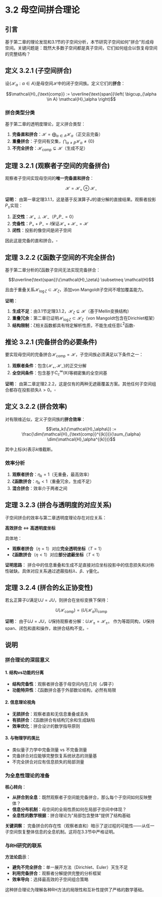 # 3.2 母空间拼合理论

## 引言

基于第二章的理论发现和3.1节的子空间分析，本节研究子空间如何"拼合"形成母空间。关键问题是：既然大多数子空间都是真子空间，它们如何组合以恢复母空间的完整结构？

## 定义 3.2.1 (子空间拼合)

设$\{\mathcal{H}_\alpha : \alpha \in A\}$是母空间$\mathcal{H}$中的闭子空间族。定义它们的**拼合**：

$$\mathcal{H}_{\text{comp}} := \overline{\text{span}}\left( \bigcup_{\alpha \in A} \mathcal{H}_\alpha \right)$$

### 拼合类型分类

基于第二章的透明度理论，定义拼合类型：

1. **完备直和拼合**：$\mathcal{H} = \bigoplus_{\alpha \in A} \mathcal{H}_\alpha$（正交且完备）
2. **重叠拼合**：子空间有交集，$\bigcap_{\alpha \neq \beta} \mathcal{H}_\alpha \neq \{0\}$
3. **不完全拼合**：$\mathcal{H}_{\text{comp}} \subsetneq \mathcal{H}$（生成不足）

## 定理 3.2.1 (观察者子空间的完备拼合)

观察者子空间实现母空间的**唯一完备直和拼合**：

$$\mathcal{H} = \mathcal{H}_+ \oplus \mathcal{H}_-$$

**证明**：
由第一章定理3.1.1，这是基于反演算子$J$的谱分解的直接结果。观察者投影$P_\pm$实现：
1. **正交性**：$\mathcal{H}_+ \perp \mathcal{H}_-$（$P_+P_- = 0$）
2. **完备性**：$P_+ + P_- = I$保证$\mathcal{H}_+ + \mathcal{H}_- = \mathcal{H}$
3. **闭性**：投影的像空间是闭子空间

因此这是完备的直和拼合。$\square$

## 定理 3.2.2 (ζ函数子空间的不完全拼合)

基于第二章分析的ζ函数子空间无法实现完备拼合：

$$\overline{\text{span}}\{\mathcal{H}_\zeta\} \subsetneq \mathcal{H}$$

且由于重叠关系$\mathcal{H}_{\log\zeta} \subset \mathcal{H}_\zeta$，添加von Mangoldt子空间不增加覆盖能力。

**证明**：
1. **生成不足**：由3.1节定理3.1.2，$\mathcal{H}_\zeta \subsetneq \mathcal{H}$（基于Mellin变换结构）
2. **重叠冗余**：第二章已证明$\mathcal{H}_{\log\zeta} \subset \mathcal{H}_\zeta$（von Mangoldt包含在Dirichlet框架）
3. **结构限制**：ζ相关函数都具有特定解析性质，不能生成任意$L^2$函数$\square$

## 推论 3.2.1 (完备拼合的必要条件)

要实现母空间的完备拼合$\mathcal{H}_{\text{comp}} = \mathcal{H}$，子空间族必须满足以下条件之一：

1. **观察者条件**：包含$\{\mathcal{H}_+, \mathcal{H}_-\}$的正交分解
2. **全空间条件**：包含基于$C_c^\infty(\mathbb{R})$等稠密集的全空间基

**证明**：
由第二章定理2.2.2，这是仅有的两种无遮蔽覆盖方案。其他任何子空间组合都存在投影损失$\lambda > 0$。$\square$

## 定义 3.2.2 (拼合效率)

对有限维近似，定义子空间族的**拼合效率**：

$$\eta_k(\{\mathcal{H}_\alpha\}) := \frac{\dim(\mathcal{H}_{\text{comp}}^{(k)})}{\sum_{\alpha} \dim(\mathcal{H}_\alpha^{(k)})}$$

其中上标$(k)$表示$k$维截断。

### 效率分析

1. **观察者拼合**：$\eta_k = 1$（无重叠，最高效率）
2. **ζ函数拼合**：$\eta_k < 1$（重叠冗余，生成不足）
3. **混合拼合**：效率介于两者之间

## 定理 3.2.3 (拼合与透明度的对应关系)

子空间拼合的效率与第二章透明度理论存在对应关系：

**高效拼合** $\Leftrightarrow$ **高透明度坐标**

具体地：
- **观察者拼合**（$\eta = 1$）对应**完全透明坐标**（$T = 1$）
- **ζ函数拼合**（$\eta < 1$）对应**部分遮蔽坐标**（$T < 1$）

**证明思路**：
拼合中的信息重叠和生成不足直接对应坐标投影中的信息损失和对称性破缺。具体对应关系通过遮蔽指标$\lambda$、$\beta$、$\gamma$量化。

## 定理 3.2.4 (拼合的幺正协变性)

若幺正算子$U$满足$UJ = JU$，则拼合在坐标变换下保持：

$$U(\mathcal{H}_{\text{comp}}) = (U\{\mathcal{H}_\alpha\})_{\text{comp}}$$

**证明**：
由于$UJ = JU$，$U$保持观察者分解：$U\mathcal{H}_\pm = \mathcal{H}_\pm$。
作为等距同构，$U$保持span、闭包和直和操作，故拼合结构不变。$\square$

## 说明

### **拼合理论的深层意义**

#### 1. **结构vs功能的分离**
- **结构完备性**：观察者拼合基于母空间内在几何（$J$算子）
- **功能特异性**：ζ函数拼合基于外部数论结构，必然有局限

#### 2. **信息理论视角**
- **无损拼合**：观察者直和无信息重叠或丢失
- **有损拼合**：ζ函数拼合有结构冗余和生成缺陷
- **效率优化**：拼合设计的数学指导原则

#### 3. **与物理学的类比**
- 类似量子力学中完备测量 vs 不完备测量
- 完备拼合对应能够完整恢复系统状态的测量基
- 不完全拼合对应有信息损失的局部测量

### **为全息性理论的准备**

**核心转向**：
- **从拼合到全息**：既然观察者子空间能完备拼合，那么每个子空间如何反映整体？
- **信息分布机制**：母空间的全局性质如何在局部子空间中体现？
- **全息性的数学根据**：拼合理论为"局部包含整体"提供了结构基础

**关键洞察**：
完备拼合的存在性（观察者直和）暗示了逆过程的可能性——从任一子空间恢复整体信息的全息机制。这将在3.3节中严格证明。

### **与RH研究的联系**

**方法论启示**：
- **避免不完全拼合**：单一展开方法（Dirichlet、Euler）天生不足
- **利用完备拼合**：观察者分解提供完整的分析框架
- **效率导向**：选择最高效的子空间组合策略

这种拼合理论为理解各种RH方法的局限性和互补性提供了严格的数学基础。